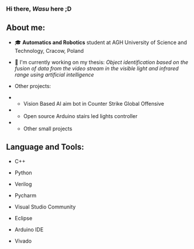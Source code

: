 ### Hi there, *Wasu* here ;D

## About me:
 - 🎓 **Automatics and Robotics** student at AGH University of Science and Technology, Cracow, Poland
 - 📝 I'm currently working on my thesis: *Object identification based on the fusion of data from the video stream in the visible light and infrared range using artificial intelligence*
 
 - Other projects:
 - - Vision Based AI aim bot in Counter Strike Global Offensive
 - - Open source Arduino stairs led lights controller
 - - Other small projects
 
 ## Language and Tools:
 * C++
 * Python
 * Verilog
 
 * Pycharm
 * Visual Studio Community
 * Eclipse
 * Arduino IDE
 * Vivado
 
